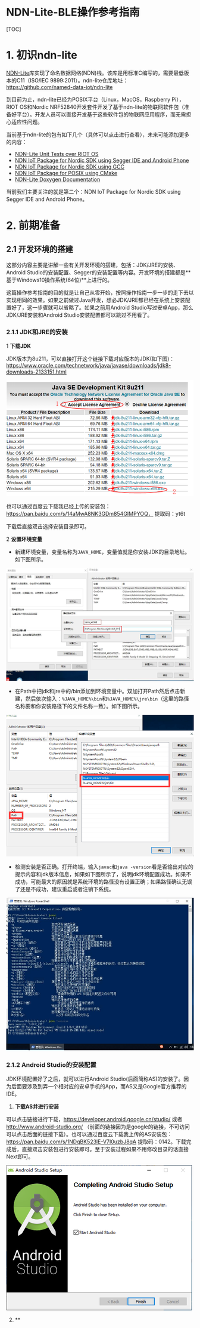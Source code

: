 <h1>NDN-Lite-BLE操作参考指南</h1>

[TOC]

# 1. 初识ndn-lite

[NDN-Lite](https://github.com/named-data-iot/ndn-lite)库实现了命名数据网络(NDN)栈。该库是用标准C编写的，需要最低版本的C11（ISO/IEC 9899:2011）。ndn-lite仓库地址：https://github.com/named-data-iot/ndn-lite

到目前为止，ndn-lite已经为POSIX平台（Linux，MacOS，Raspberry Pi），RIOT OS和Nordic NRF52840开发套件开发了基于ndn-lite的物联网软件包（准备好平台）。开发人员可以直接开发基于这些软件包的物联网应用程序，而无需担心适应性问题。

当前基于ndn-lite的包有如下几个（具体可以点击进行查看），未来可能添加更多的内容：

* [NDN-Lite Unit Tests over RIOT OS](https://github.com/named-data-iot/ndn-lite-test-over-riot) 
* [NDN IoT Package for Nordic SDK using Segger IDE and Android Phone](https://github.com/named-data-iot/ndn-iot-package-over-nordic-sdk) 
* [NDN IoT Package for Nordic SDK using GCC](https://github.com/named-data-iot/ndn-iot-package-over-nordic-sdk-gcc) 
* [NDN IoT Package for POSIX using CMake](https://github.com/named-data-iot/ndn-iot-package-over-posix) 
* [NDN-Lite Doxygen Documentation](https://zjkmxy.github.io/ndn-lite-docs/index.html)

当前我们主要关注的就是第二个：NDN IoT Package for Nordic SDK using Segger IDE and Android Phone。

# 2. 前期准备

## 2.1 开发环境的搭建

这部分内容主要是讲解一些有关开发环境的搭建，包括：JDK/JRE的安装、Android Studio的安装配置、Segger的安装配置等内容。开发环境的搭建都是**基于Windows10操作系统(64位)**上进行的。

这篇操作参考指南的目的就是让自己从零开始，按照操作指南一步一步的走下去以实现相同的效果。如果之前做过Java开发，想必JDK/JRE都已经在系统上安装配置好了，这一步骤就可以省略了。如果之前用Android Studio写过安卓App，那么JDK/JRE安装和Android Studio安装配置都可以跳过不用看了。

### 2.1.1 JDK和JRE的安装

1 **下载JDK**
  
  JDK版本为8u211，可以直接打开这个链接下载对应版本的JDK(如下图)：https://www.oracle.com/technetwork/java/javase/downloads/jdk8-downloads-2133151.html

![](https://github.com/ZoharAndroid/MarkdownImages/blob/master/2019-6-11/JDK%E4%B8%8B%E8%BD%BD.png?raw=true)

  也可以通过百度云下载我已经上传的安装包：https://pan.baidu.com/s/14aMwA8NK3GDm854GIMPYOQ，
  提取码：yt6t 
  
  下载后直接双击选择安装目录即可。

2 **设置环境变量**

* 新建环境变量，变量名称为`JAVA_HOME`，变量值就是你安装JDK的目录地址。如下图所示。

![](https://github.com/ZoharAndroid/MarkdownImages/blob/master/2019-6-11/JDK%E7%8E%AF%E5%A2%83%E5%8F%98%E9%87%8F.jpg?raw=true)

* 在Path中把jdk和jre中的/bin添加到环境变量中。双加打开Path然后点击新建，然后依次输入：`%JAVA_HOME%\bin`和`%JAVA_HOME%\jre\bin`（这里的路径名称要和你安装路径下的文件名称一致）。如下图所示。

![](https://github.com/ZoharAndroid/MarkdownImages/blob/master/2019-6-11/jdk%E7%8E%AF%E5%A2%83%E5%8F%98%E9%87%8F2.png?raw=true)

* 检测安装是否正确。打开终端，输入`javac`和`java -version`看是否输出对应的提示内容和jdk版本信息，如果如下图所示了，说明jdk环境配置成功。如果不成功，可能最大的原因就是系统环境的路径没有设置正确；如果路径确认无误了还是不成功，建议重启或者注销下系统。

![](https://github.com/ZoharAndroid/MarkdownImages/blob/master/2019-6-11/jdk%E7%89%88%E6%9C%AC%E4%BF%A1%E6%81%AF.jpg?raw=true)

### 2.1.2 Android Studio的安装配置

JDK环境配置好了之后，就可以进行Android Studio(后面简称AS)的安装了。因为后面要涉及到弄一个相对应的安卓手机的App，而AS又是Google官方推荐的IDE。

1. **下载AS并进行安装**

可以点击链接进行下载，https://developer.android.google.cn/studio/
或者 http://www.android-studio.org/ （前面的链接因为是google的链接，不可访问可以点击后面的链接下载）。也可以通过百度云下载我上传的AS安装包：https://pan.baidu.com/s/1NDqBK523lE-V7I0uzbJ8qA 提取码：0142。下载完成后，直接双击安装包进行安装即可。至于安装过程如果不用修改目录的话直接Next即可。

![](https://github.com/ZoharAndroid/MarkdownImages/blob/master/2019-6-11/AS%E5%AE%89%E8%A3%85.png?raw=true)

2. **
